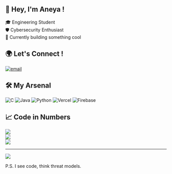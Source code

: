 ## 👾 Hey, I'm Aneya !<br/>

🎓 Engineering Student<br/>
🛡️ Cybersecurity Enthusiast<br/>
🚧 Currently building something cool


## 🌍 Let's Connect !
[![email](https://img.shields.io/badge/Email-D14836?logo=gmail&logoColor=white)](mailto:aneyajuliealin@gmail.com) 

## 🛠️ My Arsenal
![C](https://img.shields.io/badge/c-%2300599C.svg?style=for-the-badge&logo=c&logoColor=white) ![Java](https://img.shields.io/badge/java-%23ED8B00.svg?style=for-the-badge&logo=openjdk&logoColor=white) ![Python](https://img.shields.io/badge/python-3670A0?style=for-the-badge&logo=python&logoColor=ffdd54) ![Vercel](https://img.shields.io/badge/vercel-%23000000.svg?style=for-the-badge&logo=vercel&logoColor=white) ![Firebase](https://img.shields.io/badge/firebase-%23039BE5.svg?style=for-the-badge&logo=firebase)
## 📈 Code in Numbers
![](https://github-readme-stats.vercel.app/api?username=aneya-alin&theme=algolia&hide_border=false&include_all_commits=true&count_private=false)<br/>
![](https://nirzak-streak-stats.vercel.app/?user=aneya-alin&theme=algolia&hide_border=false)<br/>
![](https://github-readme-stats.vercel.app/api/top-langs/?username=aneya-alin&theme=algolia&hide_border=false&include_all_commits=true&count_private=false&layout=compact)

---
[![](https://visitcount.itsvg.in/api?id=aneya-alin&icon=2&color=3)](https://visitcount.itsvg.in)

P.S. I see code, think threat models.<br/>

